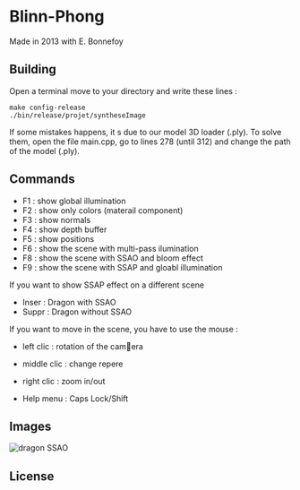 # Blinn-Phong

Made in 2013 with E. Bonnefoy

Building
------
Open a terminal
move to your directory
and write these lines :
```
make config-release
./bin/release/projet/syntheseImage
```

If some mistakes happens, it s due to our model 3D loader (.ply).
To solve them, open the file main.cpp, go to lines 278 (until 312) and change the path of the model (.ply).

Commands
------
* F1 : show global illumination
* F2 : show only colors (materail component)
* F3 : show normals
* F4 : show depth buffer
* F5 : show positions
* F6 : show the scene with multi-pass ilumination
* F8 : show the scene with SSAO and bloom effect
* F9 : show the scene with SSAP and gloabl illumination

If you want to show SSAP effect on a different scene<br/>
* Inser : Dragon with SSAO
* Suppr : Dragon without SSAO

If you want to move in the scene, you have to use the mouse :<br/>
* left clic : rotation of the camera
* middle clic : change repere 
* right clic : zoom in/out

* Help menu : Caps Lock/Shift

Images
------
![dragon SSAO](http://www.diane-delallee.fr/asserts/images/dragon.png)


License
------
